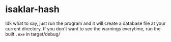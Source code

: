 # isaklar-hash
Idk what to say, just run the program and it will create a database file at your current directory. 
If you don't want to see the warnings everytime, run the built `.exe` in target/debug/
